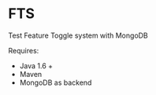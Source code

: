 # FTS
Test Feature Toggle system with MongoDB

Requires:
-   Java 1.6 +
-   Maven
-   MongoDB as backend
